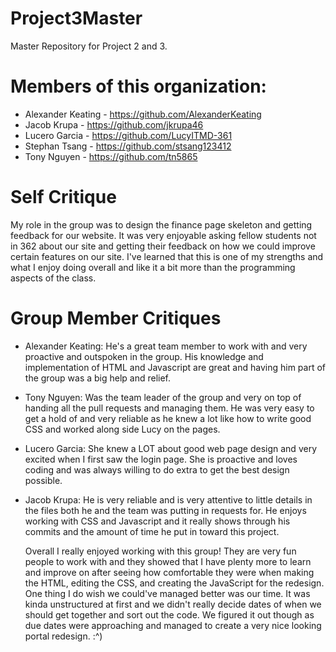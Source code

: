 # Project3Master
Master Repository for Project 2 and 3.

# Members of this organization:
- Alexander Keating - https://github.com/AlexanderKeating
- Jacob Krupa - https://github.com/jkrupa46
- Lucero Garcia - https://github.com/LucyITMD-361
- Stephan Tsang - https://github.com/stsang123412
- Tony Nguyen - https://github.com/tn5865

# Self Critique 
My role in the group was to design the finance page skeleton and 
getting feedback for our website. It was very enjoyable asking fellow
students not in 362 about our site and getting their feedback on how
we could improve certain features on our site. I've learned that this 
is one of my strengths and what I enjoy doing overall and like it a bit 
more than the programming aspects of the class. 

# Group Member Critiques
- Alexander Keating: He's a great team member to work with and very proactive 
  and outspoken in the group. His knowledge and implementation of HTML and Javascript
  are great and having him part of the group was a big help and relief. 
- Tony Nguyen: Was the team leader of the group and very on top of handing all 
  the pull requests and managing them. He was very easy to get a hold of and 
  very reliable as he knew a lot like how to write good CSS and worked along 
  side Lucy on the pages. 
- Lucero Garcia: She knew a LOT about good web page design and very excited when I 
  first saw the login page. She is proactive and loves coding and was always willing 
  to do extra to get the best design possible. 
- Jacob Krupa: He is very reliable and is very attentive to little details in the files
  both he and the team was putting in requests for. He enjoys working with CSS and Javascript
  and it really shows through his commits and the amount of time he put in toward this project.
  
  Overall I really enjoyed working with this group! They are very fun people to work with and they 
  showed that I have plenty more to learn and improve on after seeing how comfortable 
  they were when making the HTML, editing the CSS, and creating the JavaScript for the redesign. 
  One thing I do wish we could've managed better was our time. It was kinda unstructured at first and 
  we didn't really decide dates of when we should get together and sort out the code. We figured it out 
  though as due dates were approaching and managed to create a very nice looking portal redesign. :^)
  
